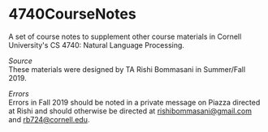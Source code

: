 # 4740CourseNotes
A set of course notes to supplement other course materials in Cornell University's CS 4740: Natural Language Processing. 

*Source*  
These materials were designed by TA Rishi Bommasani in Summer/Fall 2019.  

*Errors*  
Errors in Fall 2019 should be noted in a private message on Piazza directed at Rishi and should otherwise be directed at rishibommasani@gmail.com and rb724@cornell.edu. 
